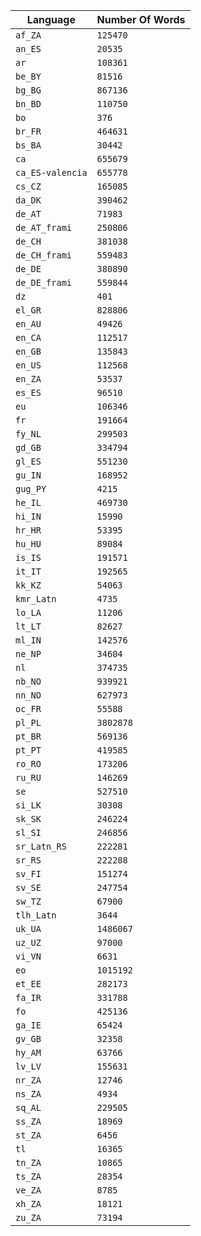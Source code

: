 
| Language | Number Of Words |
|----------|-----------------|
| `af_ZA` | `125470` |
| `an_ES` | `20535` |
| `ar` | `108361` |
| `be_BY` | `81516` |
| `bg_BG` | `867136` |
| `bn_BD` | `110750` |
| `bo` | `376` |
| `br_FR` | `464631` |
| `bs_BA` | `30442` |
| `ca` | `655679` |
| `ca_ES-valencia` | `655778` |
| `cs_CZ` | `165085` |
| `da_DK` | `390462` |
| `de_AT` | `71983` |
| `de_AT_frami` | `250806` |
| `de_CH` | `381038` |
| `de_CH_frami` | `559483` |
| `de_DE` | `380890` |
| `de_DE_frami` | `559844` |
| `dz` | `401` |
| `el_GR` | `828806` |
| `en_AU` | `49426` |
| `en_CA` | `112517` |
| `en_GB` | `135843` |
| `en_US` | `112568` |
| `en_ZA` | `53537` |
| `es_ES` | `96510` |
| `eu` | `106346` |
| `fr` | `191664` |
| `fy_NL` | `299503` |
| `gd_GB` | `334794` |
| `gl_ES` | `551230` |
| `gu_IN` | `168952` |
| `gug_PY` | `4215` |
| `he_IL` | `469730` |
| `hi_IN` | `15990` |
| `hr_HR` | `53395` |
| `hu_HU` | `89084` |
| `is_IS` | `191571` |
| `it_IT` | `192565` |
| `kk_KZ` | `54063` |
| `kmr_Latn` | `4735` |
| `lo_LA` | `11206` |
| `lt_LT` | `82627` |
| `ml_IN` | `142576` |
| `ne_NP` | `34604` |
| `nl` | `374735` |
| `nb_NO` | `939921` |
| `nn_NO` | `627973` |
| `oc_FR` | `55588` |
| `pl_PL` | `3802878` |
| `pt_BR` | `569136` |
| `pt_PT` | `419585` |
| `ro_RO` | `173206` |
| `ru_RU` | `146269` |
| `se` | `527510` |
| `si_LK` | `30308` |
| `sk_SK` | `246224` |
| `sl_SI` | `246856` |
| `sr_Latn_RS` | `222281` |
| `sr_RS` | `222288` |
| `sv_FI` | `151274` |
| `sv_SE` | `247754` |
| `sw_TZ` | `67900` |
| `tlh_Latn` | `3644` |
| `uk_UA` | `1486067` |
| `uz_UZ` | `97000` |
| `vi_VN` | `6631` |
| `eo` | `1015192` |
| `et_EE` | `282173` |
| `fa_IR` | `331788` |
| `fo` | `425136` |
| `ga_IE` | `65424` |
| `gv_GB` | `32358` |
| `hy_AM` | `63766` |
| `lv_LV` | `155631` |
| `nr_ZA` | `12746` |
| `ns_ZA` | `4934` |
| `sq_AL` | `229505` |
| `ss_ZA` | `18969` |
| `st_ZA` | `6456` |
| `tl` | `16365` |
| `tn_ZA` | `10865` |
| `ts_ZA` | `28354` |
| `ve_ZA` | `8785` |
| `xh_ZA` | `18121` |
| `zu_ZA` | `73194` |
